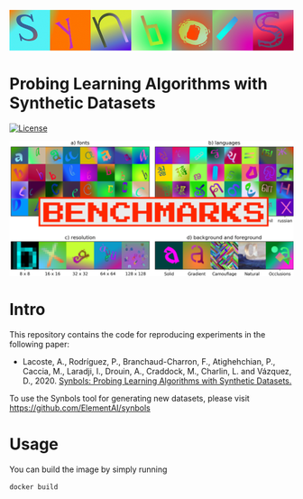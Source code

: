![#Synbols](https://github.com/ElementAI/synbols/raw/master/title.png)
# Probing Learning Algorithms with Synthetic Datasets

[![License](https://img.shields.io/badge/License-Apache%202.0-blue.svg)](https://opensource.org/licenses/Apache-2.0)

![Synbols](https://github.com/ElementAI/synbols-benchmarks/raw/master/cover.png)

# Intro

This repository contains the code for reproducing experiments in the following paper:

* Lacoste, A., Rodríguez, P., Branchaud-Charron, F., Atighehchian, P., Caccia, M., Laradji, I., Drouin, A., Craddock, M., Charlin, L. and Vázquez, D., 2020. [Synbols: Probing Learning Algorithms with Synthetic Datasets.](https://arxiv.org/abs/2009.06415)

To use the Synbols tool for generating new datasets, please visit https://github.com/ElementAI/synbols

# Usage

You can build the image by simply running

```
docker build
```
